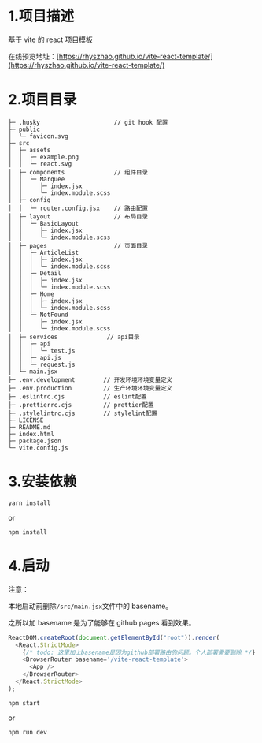 <!--
 * Author  rhys.zhao
 * Date  2022-08-25 10:38:32
 * LastEditors  rhys.zhao
 * LastEditTime  2023-03-20 11:48:22
 * Description readme文件
-->

# 1.项目描述

基于 vite 的 react 项目模板

在线预览地址：[https://rhyszhao.github.io/vite-react-template/](https://rhyszhao.github.io/vite-react-template/)

# 2.项目目录

```
├─ .husky                     // git hook 配置
├─ public
│  └─ favicon.svg
├─ src
│  ├─ assets
│  │  ├─ example.png
│  │  └─ react.svg
│  ├─ components              // 组件目录
│  │  └─ Marquee
│  │     ├─ index.jsx
│  │     └─ index.module.scss
│  ├─ config
│  │  └─ router.config.jsx    // 路由配置
│  ├─ layout                  // 布局目录
│  │  └─ BasicLayout
│  │     ├─ index.jsx
│  │     └─ index.module.scss
│  ├─ pages                   // 页面目录
│  │  ├─ ArticleList
│  │  │  ├─ index.jsx
│  │  │  └─ index.module.scss
│  │  ├─ Detail
│  │  │  ├─ index.jsx
│  │  │  └─ index.module.scss
│  │  ├─ Home
│  │  │  ├─ index.jsx
│  │  │  └─ index.module.scss
│  │  └─ NotFound
│  │     ├─ index.jsx
│  │     └─ index.module.scss
│  ├─ services              // api目录
│  │  ├─ api
│  │  │  └─ test.js
│  │  ├─ api.js
│  │  └─ request.js
│  └─ main.jsx
├─ .env.development        // 开发环境环境变量定义
├─ .env.production         // 生产环境环境变量定义
├─ .eslintrc.cjs           // eslint配置
├─ .prettierrc.cjs         // prettier配置
├─ .stylelintrc.cjs        // stylelint配置
├─ LICENSE
├─ README.md
├─ index.html
├─ package.json
└─ vite.config.js
```

# 3.安装依赖

```
yarn install
```

or

```
npm install
```

# 4.启动

注意：

本地启动前删除`/src/main.jsx`文件中的 basename。

之所以加 basename 是为了能够在 github pages 看到效果。

```js
ReactDOM.createRoot(document.getElementById("root")).render(
  <React.StrictMode>
    {/* todo: 这里加上basename是因为github部署路由的问题。个人部署需要删除 */}
    <BrowserRouter basename='/vite-react-template'>
      <App />
    </BrowserRouter>
  </React.StrictMode>
);
```

```
npm start
```

or

```
npm run dev
```
